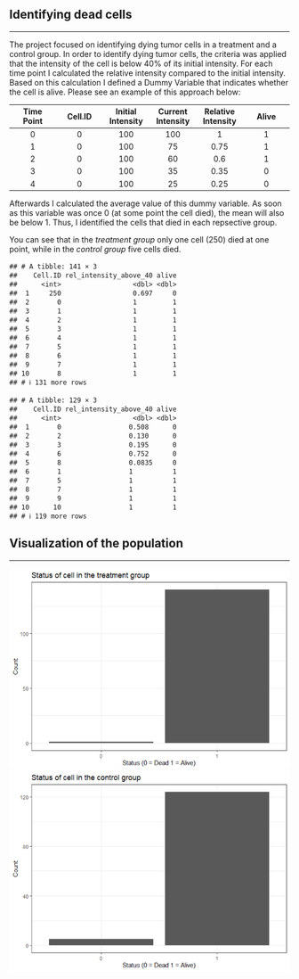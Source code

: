 ## **Identifying dead cells**

------------------------------------------------------------------------

The project focused on identifying dying tumor cells in a treatment and
a control group. In order to identify dying tumor cells, the criteria
was applied that the intensity of the cell is below 40% of its initial
intensity. For each time point I calculated the relative intensity
compared to the initial intensity. Based on this calculation I defined a
Dummy Variable that indicates whether the cell is alive. Please see an
example of this approach below:

<table style="width:100%;">
<colgroup>
<col style="width: 16%" />
<col style="width: 16%" />
<col style="width: 16%" />
<col style="width: 16%" />
<col style="width: 16%" />
<col style="width: 16%" />
</colgroup>
<thead>
<tr class="header">
<th style="text-align: center;">Time Point</th>
<th style="text-align: center;">Cell.ID</th>
<th style="text-align: center;">Initial Intensity</th>
<th style="text-align: center;">Current Intensity</th>
<th style="text-align: center;">Relative Intensity</th>
<th style="text-align: center;">Alive</th>
</tr>
</thead>
<tbody>
<tr class="odd">
<td style="text-align: center;">0</td>
<td style="text-align: center;">0</td>
<td style="text-align: center;">100</td>
<td style="text-align: center;">100</td>
<td style="text-align: center;">1</td>
<td style="text-align: center;">1</td>
</tr>
<tr class="even">
<td style="text-align: center;">1</td>
<td style="text-align: center;">0</td>
<td style="text-align: center;">100</td>
<td style="text-align: center;">75</td>
<td style="text-align: center;">0.75</td>
<td style="text-align: center;">1</td>
</tr>
<tr class="odd">
<td style="text-align: center;">2</td>
<td style="text-align: center;">0</td>
<td style="text-align: center;">100</td>
<td style="text-align: center;">60</td>
<td style="text-align: center;">0.6</td>
<td style="text-align: center;">1</td>
</tr>
<tr class="even">
<td style="text-align: center;">3</td>
<td style="text-align: center;">0</td>
<td style="text-align: center;">100</td>
<td style="text-align: center;">35</td>
<td style="text-align: center;">0.35</td>
<td style="text-align: center;">0</td>
</tr>
<tr class="odd">
<td style="text-align: center;">4</td>
<td style="text-align: center;">0</td>
<td style="text-align: center;">100</td>
<td style="text-align: center;">25</td>
<td style="text-align: center;">0.25</td>
<td style="text-align: center;">0</td>
</tr>
</tbody>
</table>

Afterwards I calculated the average value of this dummy variable. As
soon as this variable was once 0 (at some point the cell died), the mean
will also be below 1. Thus, I identified the cells that died in each
repsective group.

You can see that in the *treatment group* only one cell (250) died at
one point, while in the *control group* five cells died.

    ## # A tibble: 141 × 3
    ##    Cell.ID rel_intensity_above_40 alive
    ##      <int>                  <dbl> <dbl>
    ##  1     250                  0.697     0
    ##  2       0                  1         1
    ##  3       1                  1         1
    ##  4       2                  1         1
    ##  5       3                  1         1
    ##  6       4                  1         1
    ##  7       5                  1         1
    ##  8       6                  1         1
    ##  9       7                  1         1
    ## 10       8                  1         1
    ## # ℹ 131 more rows

    ## # A tibble: 129 × 3
    ##    Cell.ID rel_intensity_above_40 alive
    ##      <int>                  <dbl> <dbl>
    ##  1       0                 0.508      0
    ##  2       2                 0.130      0
    ##  3       3                 0.195      0
    ##  4       6                 0.752      0
    ##  5       8                 0.0835     0
    ##  6       1                 1          1
    ##  7       5                 1          1
    ##  8       7                 1          1
    ##  9       9                 1          1
    ## 10      10                 1          1
    ## # ℹ 119 more rows

## **Visualization of the population**

------------------------------------------------------------------------

![](winterstetter_quach_solution_files/figure-markdown_strict/unnamed-chunk-4-1.png)![](winterstetter_quach_solution_files/figure-markdown_strict/unnamed-chunk-4-2.png)
